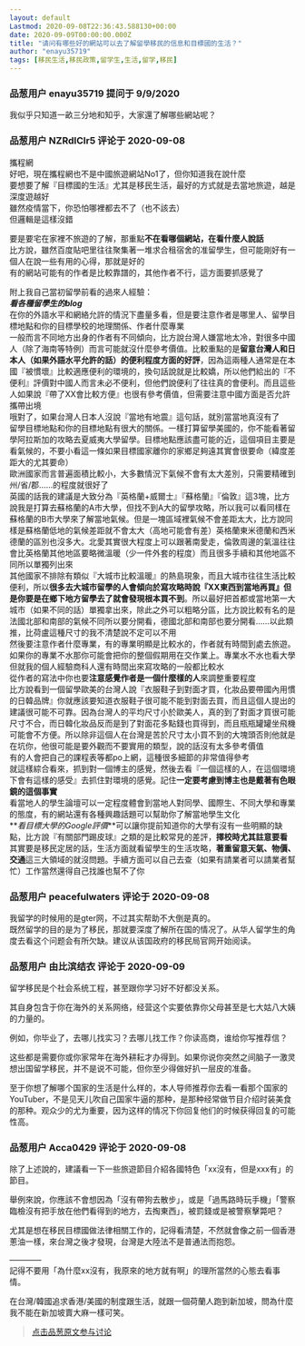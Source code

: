 ```yaml
---
layout: default
Lastmod: 2020-09-08T22:36:43.588130+00:00
date: 2020-09-09T00:00:00.000Z
title: "请问有哪些好的網站可以去了解留學移民的信息和目標國的生活？"
author: "enayu35719"
tags: [移民生活,移民政策,留学生,生活,留学,移民]
---
```



### 品葱用户 **enayu35719** 提问于 9/9/2020
    
我似乎只知道一畝三分地和知乎，大家還了解哪些網站呢？
    
                

### 品葱用户 **NZRdlClr5** 评论于 2020-09-08
        
攜程網  
好吧，現在攜程網也不是中國旅遊網站No1了，但你知道我在說什麼  
要想要了解『目標國的生活』尤其是移民生活，最好的方式就是去當地旅遊，越是深度遊越好  
雖然疫情當下，你恐怕哪裡都去不了（也不該去）  
但邏輯是這樣沒錯  
  
要是要宅在家裡不旅遊的了解，那重點**不在看哪個網站，在看什麼人說話**  
比方說，雖然百度貼吧里往往聚集著一堆求合租宿舍的准留學生，但可能剛好有一個人在說一些有用的心得，那就是好的  
有的網站可能有的作者是比較靠譜的，其他作者不行，這方面要抓感覺了  
  
附上我自己當初留學前看的過來人經驗：  
_**看各種留學生的blog**_  
在你的外語水平和網絡允許的情況下盡量多看，但是要注意作者是哪里人、留學目標地點和你的目標學校的地理關係、作者什麼專業  
一般而言不同地方出身的作者有不同傾向，比方說台灣人嫌當地太冷，對很多中國人（除了海南等特例）而言可能就沒什麼參考價值。比較重點的是**留意台灣人和日本人（如果外語水平允許的話）的便利程度方面的好評**，因為這兩種人通常是在本國『被慣壞』比較適應便利的環境的，換句話說就是比較嬌，所以他們給出的『不便利』評價對中國人而言未必不便利，但他們說便利了往往真的會便利。而且這些人如果說『帶了XX會比較方便』也很有參考價值，但需要注意中國方面是否允許攜帶出境  
哦對了，如果台灣人日本人沒說『當地有地震』這句話，就別當當地真沒有了  
留學目標地點和你的目標地點有很大的關係。一樣打算留學美國的，你不能看著留學阿拉斯加的攻略去夏威夷大學留學。目標地點應該盡可能的近，這個項目主要是看氣候的，不要小看這一條如果目標國家離你的家鄉足夠遠其實會很要命（緯度差距大的尤其要命）  
歐洲國家而言普遍面積比較小，大多數情況下氣候不會有太大差別，只需要精確到州/省/郡……的程度就很好了  
英國的話我的建議是大致分為『英格蘭+威爾士』『蘇格蘭』『倫敦』這3塊，比方說我是打算去蘇格蘭的A市大學，但找不到A大的留學攻略，所以我可以看同樣在蘇格蘭的B市大學來了解當地氣候。但是一塊區域裡氣候不會差距太大，比方說同樣是蘇格蘭低地的氣候差距就不會太大（高地可能會有差）英格蘭東米德蘭和西米德蘭的區別也沒多大。北愛其實很大程度上可以跟著南愛走，倫敦周邊的氣溫往往會比英格蘭其他地區要略微溫暖（少一件外套的程度）而且很多手續和其他地區不同所以單獨列出來  
其他國家不排除有類似『大城市比較溫暖』的熱島現象，而且大城市往往生活比較便利，所以**很多去大城市留學的人會傾向於寫攻略時說『XX東西到當地再買』**但是你要是**在鄉下地方留學去了就會發現根本買不到**。所以最好把首都或當地第一大城市（如果不同的話）單獨拿出來，除此之外可以粗略分區，比方說比較有名的是法國北部和南部的氣候不同所以要分開看，德國北部和南部也要分開看……以此類推，比荷盧這種尺寸的我不清楚說不定可以不用  
然後要注意作者什麼專業，有的專業明顯是比較水的，作者就有時間到處去旅遊。如果你的專業不水那你可能會把你的整個假期用在交作業上。專業水不水也看大學但就我的個人經驗商科人還有時間出來寫攻略的一般都比較水  
從作者的寫法中你也要**注意感覺作者是一個什麼樣的人**來調整重要程度  
比方說看到一個留學歐美的台灣人說『衣服鞋子到對面才買，化妝品要帶國內用慣的日韓品牌』你就應該要知道衣服鞋子很可能不能到對面去買，而且這個人提出的建議很可能不可靠。因為台灣人的平均尺寸小於歐美人，真的到了對面才買很可能尺寸不合，而日韓化妝品反而是到了對面花多點錢也買得到，而且瓶瓶罐罐坐飛機可能會不方便。所以除非這個人在台灣是苦於尺寸太小買不到的大塊頭否則他就是在坑你，他很可能是要外觀而不要實用的類型，說的話沒有太多參考價值  
有的人會把自己的課程表等都po上網，這種很多細節的非常值得參考  
就這樣綜合看來，抓到對一個博主的感覺，然後去看『一個這樣的人，在這個環境下會有這樣的感受』去抓住對環境的感覺。記住**一定要考慮到博主也是戴著有色眼鏡的這個事實**  
看當地人的學生論壇可以一定程度體會到當地人對同學、國際生、不同大學和專業的態度，有的網站還有各種興趣話題可以幫助你了解當地學生文化  
**_看目標大學的Google評價_**可以讓你提前知道你的大學有沒有一些明顯的缺點，比方說『有關部門踢皮球』之類的是比較常見的差評，**擇校時尤其註意要看**  
其實要是移民定居的話，生活方面就看留學生的生活攻略，**著重留意天氣、物價、交通**這三大領域的就沒問題。手續方面可以自己去查（如果有請業者可以請業者幫忙）工作當然還得自己找誰也幫不了你
        
                

### 品葱用户 **peacefulwaters** 评论于 2020-09-08
        
我留学的时候用的是gter网，不过其实帮助不大倒是真的。  
既然留学的目的是为了移民，那就要深度了解所在国的情况了。从华人留学生的角度去看这个问题会有所欠缺。建议从该国政府的移民局官网开始阅读。
        
                

### 品葱用户 **由比滨结衣** 评论于 2020-09-09
        
留学移民是个社会系统工程，甚至跟你学习好不好都没关系。  
  
其自身包含于你在海外的关系网络，经营这个实要依靠你父母甚至是七大姑八大姨的力量的。  
  
例如，你毕业了，去哪儿找实习？去哪儿找工作？你读高商，谁给你写推荐信？  
  
这些都是需要你或你家常年在海外耕耘才办得到。如果你说你突然之间脑子一激灵想出国留学移民，并不是说不可能，但你至少得做好扒一层皮的准备。  
  
至于你想了解哪个国家的生活是什么样的，本人导师推荐你去看一看那个国家的YouTuber，不是见天儿吹自己国家牛逼的那种，是那种经常做节目介绍时装美食的那种。观众少的尤为重要，因为这样的情况下你回复他们的时候获得回复的可能性高。
        
                

### 品葱用户 **Acca0429** 评论于 2020-09-08
        
除了上述說的，建議看一下一些旅遊節目介紹各國特色「xx沒有，但是xxx有」的節目。  
  
舉例來說，你應該不會想因為「沒有帶狗去散步」，或是「過馬路時玩手機」「警察臨檢沒有把手放在他們看得到的地方，去掏東西」，被罰錢或是被警察擊斃吧？  
  
尤其是想在移民目標國做法律相關工作的，記得看清楚，不然就會像之前一個香港蔥油一樣，來台灣之後才發現，台灣是大陸法不是普通法而抱怨。  
  
————  
記得不要用「為什麼xx沒有，我原來的地方就有啊」的理所當然的心態去看事情。  
  
在台灣/韓國追求香港/美國的制度跟生活，就跟一個荷蘭人跑到新加坡，問為什麼我不能在新加坡賣大麻一樣可笑。
        
                





> [点击品葱原文参与讨论](https://pincong.rocks/question/30765)

